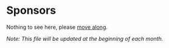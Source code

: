# Sponsors

Nothing to see here, please [move along](https://www.patreon.com/sourcetrail).

_Note: This file will be updated at the beginning of each month._
